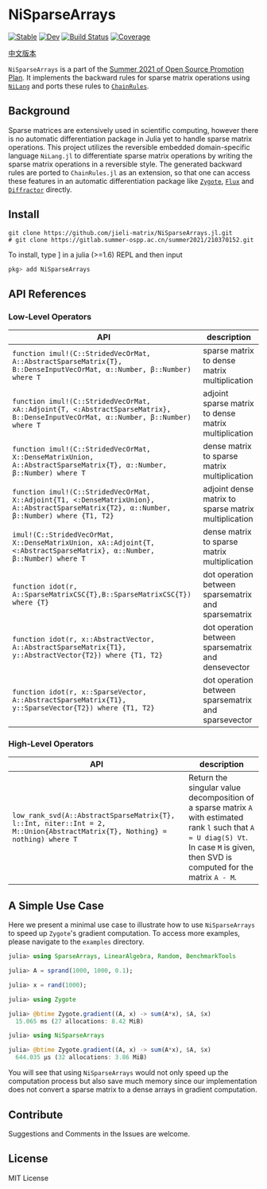 # NiSparseArrays

[![Stable](https://img.shields.io/badge/docs-stable-blue.svg)](https://jieli-matrix.github.io/NiSparseArrays.jl/stable)
[![Dev](https://img.shields.io/badge/docs-dev-blue.svg)](https://jieli-matrix.github.io/NiSparseArrays.jl/dev)
[![Build Status](https://github.com/jieli-matrix/NiSparseArrays.jl/workflows/CI/badge.svg)](https://github.com/jieli-matrix/NiSparseArrays.jl/actions)
[![Coverage](https://codecov.io/gh/jieli-matrix/NiSparseArrays.jl/branch/master/graph/badge.svg)](https://codecov.io/gh/jieli-matrix/NiSparseArrays.jl)

[中文版本](README_CN.md)

`NiSparseArrays` is a part of the [Summer 2021 of Open Source Promotion Plan](https://summer.iscas.ac.cn/#/?lang=en). It implements the backward rules for sparse matrix operations using [`NiLang`](https://giggleliu.github.io/NiLang.jl/dev/) and ports these rules to [`ChainRules`](https://github.com/JuliaDiff/ChainRules.jl).

## Background 

Sparse matrices are extensively used in scientific computing, however there is no automatic differentiation package in Julia yet to handle sparse matrix operations. This project utilizes the reversible embedded domain-specific language `NiLang.jl` to differentiate sparse matrix operations by writing the sparse matrix operations in a reversible style. The generated backward rules are ported to `ChainRules.jl` as an extension, so that one can access these features in an automatic differentiation package like [`Zygote`](https://github.com/FluxML/Zygote.jl), [`Flux`](https://github.com/FluxML/Flux.jl) and [`Diffractor`](https://github.com/JuliaDiff/Diffractor.jl) directly.

## Install 

``` shell
git clone https://github.com/jieli-matrix/NiSparseArrays.jl.git
# git clone https://gitlab.summer-ospp.ac.cn/summer2021/210370152.git
```

To install, type ] in a julia (>=1.6) REPL and then input

``` julia
pkg> add NiSparseArrays 
```

## API References  

### Low-Level Operators

| API             | description        |
| ---------------- | --------------- |
| `function imul!(C::StridedVecOrMat, A::AbstractSparseMatrix{T}, B::DenseInputVecOrMat, α::Number, β::Number) where T`   | sparse matrix to dense matrix multiplication |
|`function imul!(C::StridedVecOrMat, xA::Adjoint{T, <:AbstractSparseMatrix}, B::DenseInputVecOrMat, α::Number, β::Number) where T` |  adjoint sparse matrix to dense matrix multiplication |
|`function imul!(C::StridedVecOrMat, X::DenseMatrixUnion, A::AbstractSparseMatrix{T}, α::Number, β::Number) where T`| dense matrix to sparse matrix multiplication |
|`function imul!(C::StridedVecOrMat, X::Adjoint{T1, <:DenseMatrixUnion}, A::AbstractSparseMatrix{T2}, α::Number, β::Number) where {T1, T2}`| adjoint dense matrix to sparse matrix multiplication |
|`imul!(C::StridedVecOrMat, X::DenseMatrixUnion, xA::Adjoint{T, <:AbstractSparseMatrix}, α::Number, β::Number) where T`|dense matrix to sparse matrix multiplication |
|`function idot(r, A::SparseMatrixCSC{T},B::SparseMatrixCSC{T}) where {T}` | dot operation between sparsematrix and sparsematrix|
|`function idot(r, x::AbstractVector, A::AbstractSparseMatrix{T1}, y::AbstractVector{T2}) where {T1, T2}` | dot operation between sparsematrix and densevector|
|`function idot(r, x::SparseVector, A::AbstractSparseMatrix{T1}, y::SparseVector{T2}) where {T1, T2}`| dot operation between sparsematrix and sparsevector|

### High-Level Operators

| API             | description        |
| ---------------- | --------------- |
| `low_rank_svd(A::AbstractSparseMatrix{T}, l::Int, niter::Int = 2, M::Union{AbstractMatrix{T}, Nothing} = nothing) where T` | Return the singular value decomposition of a sparse matrix `A` with estimated rank `l` such that `A ≈ U diag(S) Vt`. In case `M` is given, then SVD is computed for the matrix `A - M`.|

## A Simple Use Case

Here we present a minimal use case to illustrate how to use `NiSparseArrays` to speed up `Zygote`'s gradient computation. To access more examples, please navigate to the `examples` directory.

``` julia 
julia> using SparseArrays, LinearAlgebra, Random, BenchmarkTools

julia> A = sprand(1000, 1000, 0.1);

julia> x = rand(1000);

julia> using Zygote

julia> @btime Zygote.gradient((A, x) -> sum(A*x), $A, $x)
  15.065 ms (27 allocations: 8.42 MiB)

julia> using NiSparseArrays

julia> @btime Zygote.gradient((A, x) -> sum(A*x), $A, $x)
  644.035 μs (32 allocations: 3.86 MiB)
```

You will see that using `NiSparseArrays` would not only speed up the computation process but also save much memory since our implementation does not convert a sparse matrix to a dense arrays in gradient computation. 

## Contribute 

Suggestions and Comments in the Issues are welcome.

## License

MIT License
